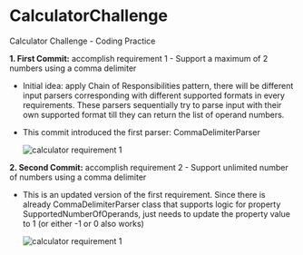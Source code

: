 # CalculatorChallenge
Calculator Challenge - Coding Practice

**1. First Commit:** accomplish requirement 1 - Support a maximum of 2 numbers using a comma delimiter
  * Initial idea: apply Chain of Responsibilities pattern, there will be different input parsers corresponding with different supported formats in every requirements. These parsers sequentially try to parse input with their own supported format till they can return the list of operand numbers.
  * This commit introduced the first parser: CommaDelimiterParser
  
     ![calculator requirement 1](https://lh3.googleusercontent.com/Xv3GGQZuuI375mm2pAUlUzdFVvAZZWdJuWHhKNIaGULZwCuPTGENQuA6vE_r_t4qslUWYpvXjd7pd0pL8PHm8TQ8aCBrMNjonDD-9xB64rBKIBtZnau3411Hz6-aaV4RvOazBR8IrJxVTvzf8OEl7UZQCqP0TIkEEB6WC7HjRUoRMBeUTOvut2bIefBJdXtG9V3u69ywC4jWuWXfpz14zHrAWEu8mqvMvnuCwsLrPCOxcESrq4nstWIERQhX1jf-4mYH2yeLsPaSVCdea-NTre-GIr6I5C1Rkr6YMHDlridTVBKs09MJEzAElNykYv2r6_d3ZhWcKO4WT67RX7fIsx-NMiV6aLYIHJCflvXcgLwzuDcqpXZRIocYtNkVA-1P-1FqcsBploMeKCfTslNPhbwhRINOKNJgryQCr9t1MpKPTXr7mQGNZETS-SfT-w2DZGq2Izq2k9Bi2Zq8k-Fo6kiE4Q_qb3JOeTYFWnhmkSfJmid0opyN6XyCATldcTWQQVx9jEJcUWhCQS6FvlVM6kG17wELOsKkz0q9c5HdR0sIVT8xv9fdlKP5PjMPpVocN811PQV4U_A0hZu2lnk3Kg60Kz_9WCHrckO46cd88BZkB7jSMH6fuS2DhBIcYCIOu30y2RYW9Wb1a4LFoBWyWBS6gnLEf4JlzBLbIMwtVCnGPFjvqkyDYA=w375-h220-no)

**2. Second Commit:** accomplish requirement 2 - Support unlimited number of numbers using a comma delimiter
  * This is an updated version of the first requirement. Since there is already CommaDelimiterParser class that supports logic for property SupportedNumberOfOperands, just needs to update the property value to 1 (or either -1 or 0 also works)
  
     ![calculator requirement 1](https://lh3.googleusercontent.com/k_kYzz45aBBfG6aku4gkyObbP5XSljenKVfVj1bW4-i8EbodKtr4aeIWhEU5uLRBG91dSpVvBZypkpmZe3NSTiXIS7EK0-wFlvaTgNQJHypjczW0PbSr4WiNxB_khtqQ7OoWdvD_3Ye1nZTBZPJLysGR1kN8jWaVB6h6YseOV1G6q8aHIDKqwdUx6ZVedE1Ig2jE7lq8dAUD2nTSXouzPypTnVBUkgYpe8vOp-VPNng8qSb5Kig4WgZkXOfyf4LU9enw0p5vI6Ycw1o92ZcgfD0eP__UmMjWEBIoVtEZhCF-Si0f4QOPTWkNlEHgIXDBmhqJdVOes8YUASsH2gFupGs6bn09sycgThRkajOnda5_E56N-_I67ceA99J3LLeKLENF1UhQij1aeIJfj0Or0ZpH0wg0Vyc8ma5umA_zDkcr1tAveXaFzPIJc9zYrQcswUCx0p-ME1WsSTIqUj3iT8zGPBWValQkAWHfhTxTBxCfMAKRRNJ4bDRxk0KXx-4b7iGxVYaYjWz4XBJKpWl8ewU7oMkIQTn78kRXwViRPV-A-Qi-llllnDyrM9zsV0yJWBTNpU0wbiFcz8XaWmZr1L1IIiIz3j5tJxT3OCFKsPWA4NI7XEVrTkldb0S3B9NhmnI_KSlFIJPkHoN1UYnZo6ZrGK_aiMAnid9TfoF4GSW5n4rZ17tmmw=w482-h269-no)
     
     
